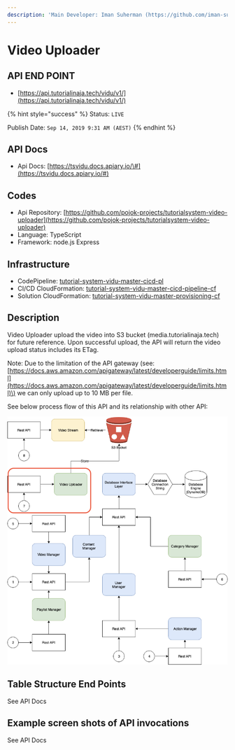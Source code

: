 ```yaml
---
description: 'Main Developer: Iman Suherman (https://github.com/iman-suherman)'
---
```


# Video Uploader

## API END POINT

* [https://api.tutorialinaja.tech/vidu/v1/](https://api.tutorialinaja.tech/vidu/v1/)

{% hint style="success" %}
Status: `LIVE`

Publish Date: `Sep 14, 2019 9:31 AM (AEST)`
{% endhint %}

## API Docs

* Api Docs: [https://tsvidu.docs.apiary.io/\#](https://tsvidu.docs.apiary.io/#)

## Codes

* Api Repository: [https://github.com/pojok-projects/tutorialsystem-video-uploader](https://github.com/pojok-projects/tutorialsystem-video-uploader)
* Language: TypeScript
* Framework: node.js Express 

## Infrastructure

* CodePipeline: [tutorial-system-vidu-master-cicd-pl](https://ap-southeast-1.console.aws.amazon.com/codesuite/codepipeline/pipelines/tutorial-system-vidu-master-cicd-pl/view?region=ap-southeast-1)
* CI/CD CloudFormation: [tutorial-system-vidu-master-cicd-pipeline-cf](https://ap-southeast-1.console.aws.amazon.com/cloudformation/home?region=ap-southeast-1#/stacks/stackinfo?filteringText=vidu&filteringStatus=active&viewNested=true&hideStacks=false&stackId=arn%3Aaws%3Acloudformation%3Aap-southeast-1%3A706415835325%3Astack%2Ftutorial-system-vidu-master-cicd-pipeline-cf%2F79ab8ce0-d67e-11e9-8917-02c6c7bea9ac)
* Solution CloudFormation: [tutorial-system-vidu-master-provisioning-cf](https://ap-southeast-1.console.aws.amazon.com/cloudformation/home?region=ap-southeast-1#/stacks/stackinfo?filteringText=vidu&filteringStatus=active&viewNested=true&hideStacks=false&stackId=arn%3Aaws%3Acloudformation%3Aap-southeast-1%3A706415835325%3Astack%2Ftutorial-system-vidu-master-provisioning-cf%2F157cec90-d67f-11e9-9d8f-02d60855aea4)

## Description

Video Uploader upload the video into S3 bucket \(media.tutorialinaja.tech\) for future reference. Upon successful upload, the API will return the video upload status includes its ETag.

Note: Due to the limitation of the API gateway \(see: [https://docs.aws.amazon.com/apigateway/latest/developerguide/limits.html](https://docs.aws.amazon.com/apigateway/latest/developerguide/limits.html)\) we can only upload up to 10 MB per file.  

See below process flow of this API and its relationship with other API:

![](../.gitbook/assets/image%20%287%29.png)

## Table Structure End Points

See API Docs

## Example screen shots of API invocations

See API Docs

